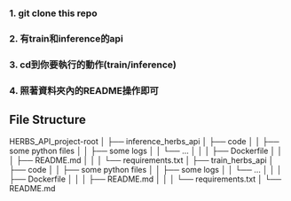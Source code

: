 ### 1. git clone this repo
### 2. 有train和inference的api
### 3. cd到你要執行的動作(train/inference)
### 4. 照著資料夾內的README操作即可

## File Structure
HERBS_API_project-root
│
├── inference_herbs_api
│   ├── code
│   │   ├── some python files
│   │   ├── some logs
│   │   └── ... 
│   │
│   ├── Dockerfile
│   │
│   ├── README.md
│   │
│   └── requirements.txt
│
├── train_herbs_api
│   ├── code
│   │   ├── some python files
│   │   ├── some logs
│   │   └── ... 
│   │
│   ├── Dockerfile
│   │
│   ├── README.md
│   │
│   └── requirements.txt
│
└── README.md
